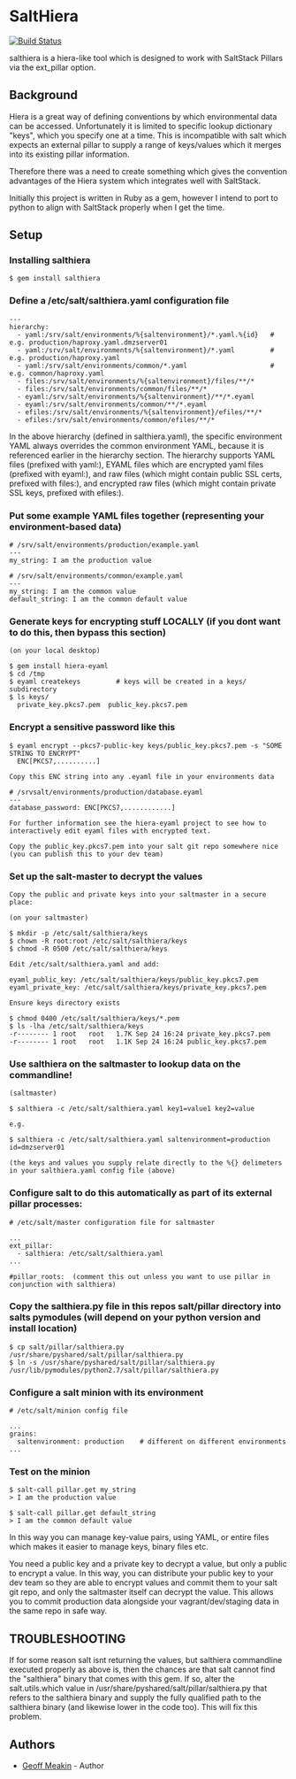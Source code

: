 SaltHiera
=========

[![Build Status](https://travis-ci.org/Gtmtechltd/salthiera.png?branch=master)](https://travis-ci.org/gtmtechltd/salthiera)

salthiera is a hiera-like tool which is designed to work with SaltStack Pillars via the ext_pillar option.

Background
----------

Hiera is a great way of defining conventions by which environmental data can be accessed. Unfortunately it is limited to specific lookup dictionary "keys", which you specify one at a time. This is incompatible with salt which expects an external pillar to supply a range of keys/values which it merges into its existing pillar information.

Therefore there was a need to create something which gives the convention advantages of the Hiera system which integrates well with SaltStack.

Initially this project is written in Ruby as a gem, however I intend to port to python to align with SaltStack properly when I get the time.

Setup
-----

### Installing salthiera

    $ gem install salthiera


### Define a /etc/salt/salthiera.yaml configuration file

    ---
    hierarchy:
      - yaml:/srv/salt/environments/%{saltenvironment}/*.yaml.%{id}   # e.g. production/haproxy.yaml.dmzserver01
      - yaml:/srv/salt/environments/%{saltenvironment}/*.yaml         # e.g. production/haproxy.yaml
      - yaml:/srv/salt/environments/common/*.yaml                     # e.g. common/haproxy.yaml
      - files:/srv/salt/environments/%{saltenvironment}/files/**/*
      - files:/srv/salt/environments/common/files/**/*
      - eyaml:/srv/salt/environments/%{saltenvironment}/**/*.eyaml
      - eyaml:/srv/salt/environments/common/**/*.eyaml
      - efiles:/srv/salt/environments/%{saltenvironment}/efiles/**/*
      - efiles:/srv/salt/environments/common/efiles/**/*

In the above hierarchy (defined in salthiera.yaml), the specific environment YAML always overrides the common environment YAML, because it is referenced earlier in the hierarchy section. The hierarchy supports YAML files (prefixed with yaml:), EYAML files which are encrypted yaml files (prefixed with eyaml:), and raw files (which might contain public SSL certs, prefixed with files:), and encrypted raw files (which might contain private SSL keys, prefixed with efiles:). 

### Put some example YAML files together (representing your environment-based data)

    # /srv/salt/environments/production/example.yaml
    ---
    my_string: I am the production value
    
    # /srv/salt/environments/common/example.yaml
    ---
    my_string: I am the common value
    default_string: I am the common default value

### Generate keys for encrypting stuff LOCALLY (if you dont want to do this, then bypass this section)

    (on your local desktop)

    $ gem install hiera-eyaml
    $ cd /tmp
    $ eyaml createkeys         # keys will be created in a keys/ subdirectory
    $ ls keys/
      private_key.pkcs7.pem  public_key.pkcs7.pem

### Encrypt a sensitive password like this

    $ eyaml encrypt --pkcs7-public-key keys/public_key.pkcs7.pem -s "SOME STRING TO ENCRYPT"
      ENC[PKCS7,..........]
   
    Copy this ENC string into any .eyaml file in your environments data

    # /srvsalt/environments/production/database.eyaml
    ---
    database_password: ENC[PKCS7,............]

    For further information see the hiera-eyaml project to see how to interactively edit eyaml files with encrypted text.

    Copy the public_key.pkcs7.pem into your salt git repo somewhere nice (you can publish this to your dev team)

### Set up the salt-master to decrypt the values
 
    Copy the public and private keys into your saltmaster in a secure place:

    (on your saltmaster)

    $ mkdir -p /etc/salt/salthiera/keys
    $ chown -R root:root /etc/salt/salthiera/keys
    $ chmod -R 0500 /etc/salt/salthiera/keys

    Edit /etc/salt/salthiera.yaml and add:

    eyaml_public_key: /etc/salt/salthiera/keys/public_key.pkcs7.pem
    eyaml_private_key: /etc/salt/salthiera/keys/private_key.pkcs7.pem

    Ensure keys directory exists
       
    $ chmod 0400 /etc/salt/salthiera/keys/*.pem
    $ ls -lha /etc/salt/salthiera/keys
    -r-------- 1 root   root   1.7K Sep 24 16:24 private_key.pkcs7.pem
    -r-------- 1 root   root   1.1K Sep 24 16:24 public_key.pkcs7.pem

### Use salthiera on the saltmaster to lookup data on the commandline!

    (saltmaster)

    $ salthiera -c /etc/salt/salthiera.yaml key1=value1 key2=value 

    e.g.
 
    $ salthiera -c /etc/salt/salthiera.yaml saltenvironment=production id=dmzserver01

    (the keys and values you supply relate directly to the %{} delimeters in your salthiera.yaml config file (above)

### Configure salt to do this automatically as part of its external pillar processes:

    # /etc/salt/master configuration file for saltmaster

    ...
    ext_pillar:
      - salthiera: /etc/salt/salthiera.yaml
    ...

    #pillar_roots:  (comment this out unless you want to use pillar in conjunction with salthiera)

### Copy the salthiera.py file in this repos salt/pillar directory into salts pymodules (will depend on your python version and install location)

    $ cp salt/pillar/salthiera.py /usr/share/pyshared/salt/pillar/salthiera.py
    $ ln -s /usr/share/pyshared/salt/pillar/salthiera.py /usr/lib/pymodules/python2.7/salt/pillar/salthiera.py

### Configure a salt minion with its environment

    # /etc/salt/minion config file 

    ...
    grains:
      saltenvironment: production    # different on different environments
    ...

### Test on the minion 

    $ salt-call pillar.get my_string
    > I am the production value

    $ salt-call pillar.get default_string
    > I am the common default value


In this way you can manage key-value pairs, using YAML, or entire files which makes it easier to manage keys, binary files etc. 

You need a public key and a private key to decrypt a value, but only a public to encrypt a value. In this way, you can distribute your public key to your dev team so they are able to encrypt values and commit them to your salt git repo, and only the saltmaster itself can decrypt the value. This allows you to commit production data alongside your vagrant/dev/staging data in the same repo in safe way.

TROUBLESHOOTING
---------------

If for some reason salt isnt returning the values, but salthiera commandline executed properly as above is, then the chances are that salt cannot find the "salthiera" binary that comes with this gem. If so, alter the salt.utils.which value in /usr/share/pyshared/salt/pillar/salthiera.py that refers to the salthiera binary and supply the fully qualified path to the salthiera binary (and likewise lower in the code too). This will fix this problem.

Authors
-------

- [Geoff Meakin](http://github.com/gtmtech) - Author
